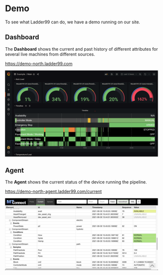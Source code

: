 # Demo

To see what Ladder99 can do, we have a demo running on our site.

## Dashboard

The **Dashboard** shows the current and past history of different attributes for several live machines from different sources. 

https://demo-north.ladder99.com

![](_images/grafana-demo.png)

## Agent

The **Agent** shows the current status of the device running the pipeline. 

https://demo-north-agent.ladder99.com/current

![](_images/agent-html_1200.jpg)
